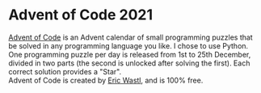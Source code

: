 # Advent of Code 2021
[Advent of Code](https://adventofcode.com/2021) is an Advent calendar of small programming puzzles that
be solved in any programming language you like.
I chose to use Python.
<br>
One programming puzzle per day is released from 1st to 25th December, 
divided in two parts (the second is unlocked after solving the first). Each correct solution provides a "Star".
<br>
Advent of Code is created by [Eric Wastl](http://was.tl/), and is 100% free.

